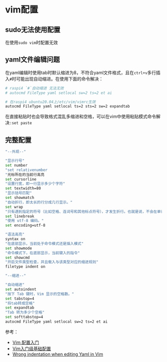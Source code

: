 # vim配置

## sudo无法使用配置

在使用`sudo vim`时配置无效

## yaml文件编辑问题

在yaml编辑时使用tab时默认缩进为8，不符合yaml文件格式，且在`ctrl+v`多行插入`#`时可能出现自动缩进。在使用下面的命令解决：

```sh
# raspi4 `#`自动缩进 无法无效
# autocmd FileType yaml setlocal sw=2 ts=2 et ai

# 在raspi4 ubuntu20.04上/etc/vim/vimrc生效
autocmd FileType yaml setlocal ts=2 sts=2 sw=2 expandtab
```

在直接粘贴时也会导致格式混乱多缩进和空格，可以在vim中使用粘贴模式命令解决`:set paste`

## 完整配置

```bash
"--外观--"

"显示行号"
set number
"set relativenumber
"光标所在的当前行高亮
set cursorline
"设置行宽，即一行显示多少个字符"
set textwidth=80
"显示括号匹配"
set showmatch
"自动折行，即太长的行分成几行显示。"
set wrap
"只有遇到指定的符号（比如空格、连词号和其他标点符号），才发生折行。也就是说，不会在单词内部折行。"
set linebreak
"使用 utf-8 编码。"
set encoding=utf-8  

"语法高亮"
syntax on
"在底部显示，当前处于命令模式还是插入模式"
set showmode
"命令模式下，在底部显示，当前键入的指令"
set showcmd
"开启文件类型检查，并且载入与该类型对应的缩进规则"
filetype indent on

"--缩进--"

"自动缩进"
set autoindent
"按下 Tab 键时，Vim 显示的空格数。"
set tabstop=4
"将tab转成空格"
set expandtab
"Tab 转为多少个空格"
set softtabstop=4
autocmd FileType yaml setlocal sw=2 ts=2 et ai
```

参考：

* [Vim 配置入门](http://www.ruanyifeng.com/blog/2018/09/vimrc.html)
* [Vim入门级基础配置](https://segmentfault.com/a/1190000016330314)
* [Wrong indentation when editing Yaml in Vim](https://stackoverflow.com/a/37488992)
